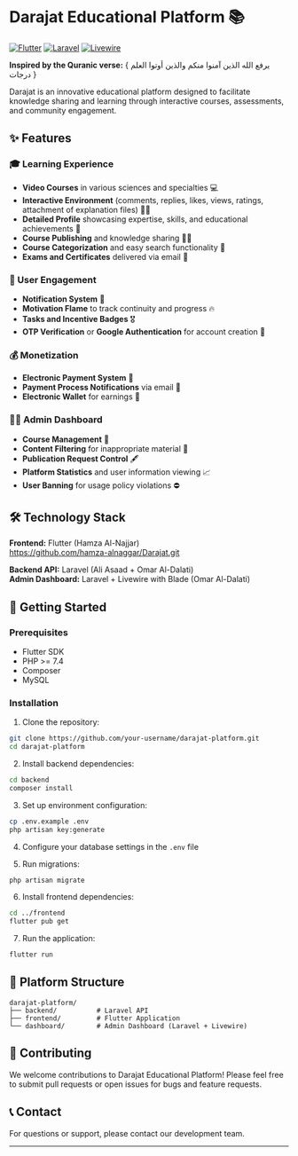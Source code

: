 # Darajat Educational Platform 📚

[![Flutter](https://img.shields.io/badge/Flutter-Framework-blue?logo=flutter)](https://flutter.dev/)
[![Laravel](https://img.shields.io/badge/Laravel-API-red?logo=laravel)](https://laravel.com/)
[![Livewire](https://img.shields.io/badge/Livewire-Dashboard-orange)](https://laravel-livewire.com/)

**Inspired by the Quranic verse:** { يرفع الله الذين آمنوا منكم والذين أوتوا العلم درجات }

Darajat is an innovative educational platform designed to facilitate knowledge sharing and learning through interactive courses, assessments, and community engagement.

## ✨ Features

### 🎓 Learning Experience
- **Video Courses** in various sciences and specialties 💻
- **Interactive Environment** (comments, replies, likes, views, ratings, attachment of explanation files) 👨‍💻
- **Detailed Profile** showcasing expertise, skills, and educational achievements 👤
- **Course Publishing** and knowledge sharing 👨‍🏫
- **Course Categorization** and easy search functionality 🔎
- **Exams and Certificates** delivered via email 📝

### 🎯 User Engagement
- **Notification System** 🔔
- **Motivation Flame** to track continuity and progress 🔥
- **Tasks and Incentive Badges** 🎖
- **OTP Verification** or **Google Authentication** for account creation 🚪

### 💰 Monetization
- **Electronic Payment System** 💸
- **Payment Process Notifications** via email 📨
- **Electronic Wallet** for earnings 👝

### 👨‍💼 Admin Dashboard
- **Course Management** 🔧
- **Content Filtering** for inappropriate material 🫣
- **Publication Request Control** 🖋
- **Platform Statistics** and user information viewing 📈
- **User Banning** for usage policy violations ⛔️

## 🛠 Technology Stack

**Frontend:** Flutter (Hamza Al-Najjar)  
https://github.com/hamza-alnaggar/Darajat.git

**Backend API:** Laravel (Ali Asaad + Omar Al-Dalati)  
**Admin Dashboard:** Laravel + Livewire with Blade (Omar Al-Dalati)

## 🚀 Getting Started

### Prerequisites
- Flutter SDK
- PHP >= 7.4
- Composer
- MySQL

### Installation

1. Clone the repository:
```bash
git clone https://github.com/your-username/darajat-platform.git
cd darajat-platform
```

2. Install backend dependencies:
```bash
cd backend
composer install
```

3. Set up environment configuration:
```bash
cp .env.example .env
php artisan key:generate
```

4. Configure your database settings in the `.env` file

5. Run migrations:
```bash
php artisan migrate
```

6. Install frontend dependencies:
```bash
cd ../frontend
flutter pub get
```

7. Run the application:
```bash
flutter run
```

## 📱 Platform Structure

```
darajat-platform/
├── backend/          # Laravel API
├── frontend/         # Flutter Application
└── dashboard/        # Admin Dashboard (Laravel + Livewire)
```

## 🤝 Contributing

We welcome contributions to Darajat Educational Platform! Please feel free to submit pull requests or open issues for bugs and feature requests.


## 📞 Contact

For questions or support, please contact our development team.

---
